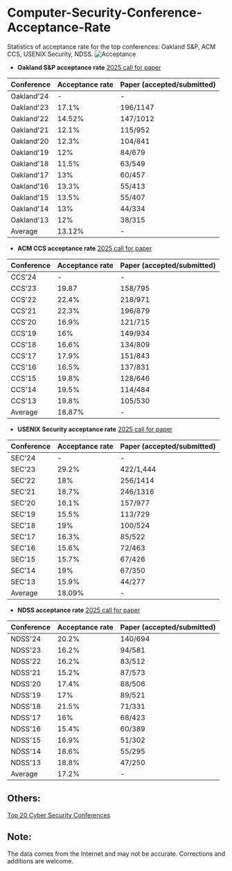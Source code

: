 # Computer-Security-Conference-Acceptance-Rate
Statistics of acceptance rate for the top conferences: Oakland S&P, ACM CCS, USENIX Security, NDSS.
![Acceptance](https://github.com/liupuz/Computer-Security-Conference-Acceptance-Rate/assets/43575651/13a0b871-9823-468b-9097-7e6422fc7821)




+ **Oakland S&P acceptance rate** [2025 call for paper](https://www.ieee-security.org/TC/SP2025/)

|  Conference   | Acceptance rate  | Paper (accepted/submitted) |
|  :----  | :----  | :----  |
| Oakland'24  | -  | - |
| Oakland'23  | 17.1%  | 196/1147 |
| Oakland'22  | 14.52%  | 147/1012  |
| Oakland'21  | 12.1% | 115/952  |
| Oakland'20  | 12.3% | 104/841  |
| Oakland'19  | 12% | 84/679  |
| Oakland'18  | 11.5% | 63/549  |
| Oakland'17  | 13% | 60/457  |
| Oakland'16  | 13.3% | 55/413  |
| Oakland'15  | 13.5% | 55/407  |
| Oakland'14  | 13% | 44/334  |
| Oakland'13  | 12% | 38/315  |
| Average  | 13.12% | -  |


+ **ACM CCS acceptance rate** [2025 call for paper](https://www.sigsac.org/ccs/CCS2025/)

|  Conference   | Acceptance rate  | Paper (accepted/submitted) |
|  :----  | :----  | :----  |
| CCS'24  | - | - |
| CCS'23  | 19.87 | 158/795 |
| CCS'22  |  22.4% | 218/971 |
| CCS'21  | 22.3% | 196/879  |
| CCS'20  | 16.9% | 121/715  |
| CCS'19  | 16% | 149/934  |
| CCS'18  | 16.6% | 134/809  |
| CCS'17  | 17.9% | 151/843  |
| CCS'16  | 16.5% | 137/831  |
| CCS'15  | 19.8% | 128/646  |
| CCS'14  | 19.5% | 114/484  |
| CCS'13  | 19.8% | 105/530  |
| Average  | 18.87% | -  |



+ **USENIX Security acceptance rate** [2025 call for paper](https://www.usenix.org/conference/usenixsecurity25)

|  Conference   | Acceptance rate  | Paper (accepted/submitted)  |
|  :----  | :----  | :----  |
| SEC'24  | -  | - |
| SEC'23  | 29.2%  | 422/1,444 |
| SEC'22  | 18%  | 256/1414  |
| SEC'21  | 18.7% | 246/1316  |
| SEC'20  | 16.1% | 157/977  |
| SEC'19  | 15.5% | 113/729  |
| SEC'18  | 19% | 100/524  |
| SEC'17  | 16.3% | 85/522  |
| SEC'16  | 15.6% | 72/463  |
| SEC'15  | 15.7% | 67/426  |
| SEC'14  | 19% | 67/350  |
| SEC'13  | 15.9% | 44/277  |
| Average  | 18.09% | -  |


+ **NDSS acceptance rate** [2025 call for paper](https://www.ndss-symposium.org/ndss2025)

|  Conference   | Acceptance rate  | Paper (accepted/submitted)  |
|  :----  | :----  | :----  |
| NDSS'24  | 20.2%  |  140/694|
| NDSS'23  | 16.2%  | 94/581  |
| NDSS'22  | 16.2%  |  83/512  |
| NDSS'21  | 15.2% | 87/573  |
| NDSS'20  | 17.4% | 88/506  |
| NDSS'19  | 17% | 89/521  |
| NDSS'18  | 21.5% | 71/331  |
| NDSS'17  | 16% | 68/423  |
| NDSS'16  | 15.4% | 60/389  |
| NDSS'15  | 16.9% | 51/302  |
| NDSS'14  | 18.6% | 55/295  |
| NDSS'13  | 18.8% | 47/250  |
| Average  | 17.2% | -  |


## Others:
[Top 20 Cyber Security Conferences](http://jianying.space/conference-ranking-history.html)

## Note:
The data comes from the Internet and may not be accurate. Corrections and additions are welcome.
